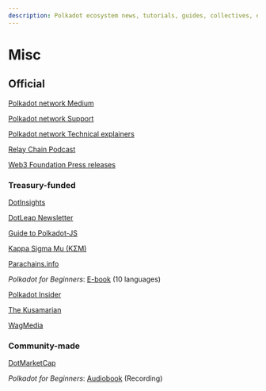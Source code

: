 ```yaml
---
description: Polkadot ecosystem news, tutorials, guides, collectives, etc.
---
```


# Misc

## Official

[Polkadot network Medium](https://medium.com/polkadot-network)

[Polkadot network Support](https://support.polkadot.network/)

[Polkadot network Technical explainers](https://www.youtube.com/watch?v=3L7Vu2SX0PE\&list=PLOyWqupZ-WGuAuS00rK-pebTMAOxW41W8)

[Relay Chain Podcast](https://relaychain.fm/)

[Web3 Foundation Press releases](https://web3.foundation/press/)



### Treasury-funded

[DotInsights](https://dotinsights.subwallet.app/)

[DotLeap Newsletter](https://newsletter.dotleap.com/)

[Guide to Polkadot-JS](https://anaelleltd.github.io/polkadotjs-guide/)

[Kappa Sigma Mu (KΣM)](https://ksmsociety.io/)

[Parachains.info](https://parachains.info/)

_Polkadot for Beginners_: [E-book](https://linktr.ee/polkadotbook) (10 languages)

[Polkadot Insider](https://twitter.com/PolkadotInsider)

[The Kusamarian](https://www.youtube.com/@TheKusamarian/playlists)

[WagMedia](https://twitter.com/thatMediaWag)



### Community-made

[DotMarketCap](https://www.dotmarketcap.com/)

_Polkadot for Beginners_: [Audiobook](https://open.spotify.com/episode/2UtscT6JVbYUBNvNyhEcGo) (Recording)

